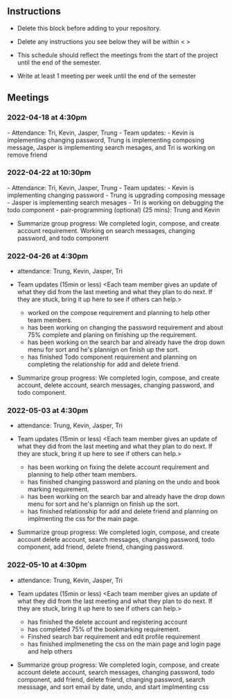 ## Instructions

- Delete this block before adding to your repository. 

- Delete any instructions you see below they will be within < >
  
- This schedule should reflect the meetings from the start of the project until the end of the semester.

- Write at least 1 meeting per week until the end of the semester

  
## Meetings
### 2022-04-18 at 4:30pm
<meeting template would go here>
<only fill in template once you had the meeting>
- Attendance: Tri, Kevin, Jasper, Trung
- Team updates:
   - Kevin is implementing changing password, Trung is 
implementing composing message, Jasper is implementing search 
mesages, and Tri is working on remove friend

### 2022-04-22 at 10:30pm
<meeting template would go here>
<only fill in template once you had the meeting>
- Attendance: Tri, Kevin, Jasper, Trung
- Team updates:
   - Kevin is implementing changing password
   - Trung is upgrading composing 
message
   - Jasper is implementing search mesages
   - Tri is working on debugging the todo component
- pair-programming (optional) (25 mins): Trung and Kevin

- Summarize group progress: We completed login, compose, and create account requirement. Working on search messages, changing password, and todo component
 ### 2022-04-26 at 4:30pm
- attendance: Trung, Kevin, Jasper, Tri
- Team updates (15min or less)
  <Each team member gives an update of what they did from the last meeting and what they plan to do next. If they are stuck, bring it up here to see if others can help.>
  - <Trung> worked on the compose requirement and planning to help other team members.
  - <Kevin> has been working on changing the password requirement and about 75% complete and planing on finishing up the requirement.
  - <Jasper> has been working on the search bar and already have the drop down menu for sort and he's plannign on finish up the sort.
  - <Tri> has finished Todo component requirement and planning on completing the relationship for add and delete friend.

- Summarize group progress: We completed login, compose, and create account, delete account, search messages, changing password, and todo component.
 ### 2022-05-03 at 4:30pm
- attendance: Trung, Kevin, Jasper, Tri
- Team updates (15min or less)
  <Each team member gives an update of what they did from the last meeting and what they plan to do next. If they are stuck, bring it up here to see if others can help.>
  - <Trung> has been working on fixing the delete account requirement and planning to help other team members.
  - <Kevin> has finished changing password and planing on the undo and book marking requirement.
  - <Jasper> has been working on the search bar and already have the drop down menu for sort and he's plannign on finish up the sort.
  - <Tri> has finished relationship for add and delete friend and planning on implmenting the css for the main page.

- Summarize group progress: We completed login, compose, and create account delete account, search messages, changing password, todo component, add friend, delete friend,  changing password.
 ### 2022-05-10 at 4:30pm
- attendance: Trung, Kevin, Jasper, Tri
- Team updates (15min or less)
  <Each team member gives an update of what they did from the last meeting and what they plan to do next. If they are stuck, bring it up here to see if others can help.>
  - <Trung> has finished the delete account and registering account 
  - <Kevin> has completed 75% of the bookmarking requirement.
  - <Jasper> Finshed search bar requirement and edit profile requirement
  - <Tri> has finished implmeneting the css on the main page and login page and help others


- Summarize group progress: We completed login, compose, and create account delete account, search messages, changing password, todo component, add friend, delete friend,  changing password, search messsage, and sort email by date, undo, and start implmenting css